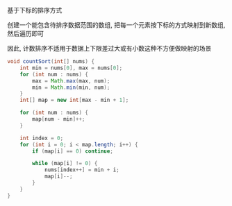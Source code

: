 基于下标的排序方式

创建一个能包含待排序数据范围的数组, 把每一个元素按下标的方式映射到新数组, 然后遍历即可

因此, 计数排序不适用于数据上下限差过大或有小数这种不方便做映射的场景

```java
void countSort(int[] nums) {
    int min = nums[0], max = nums[0];
    for (int num : nums) {
        max = Math.max(max, num);
        min = Math.min(min, num);
    }
    int[] map = new int[max - min + 1];

    for (int num : nums) {
        map[num - min]++;
    }

    int index = 0;
    for (int i = 0; i < map.length; i++) {
        if (map[i] == 0) continue;

        while (map[i] != 0) {
            nums[index++] = min + i;
            map[i]--;
        }
    }
}
```

